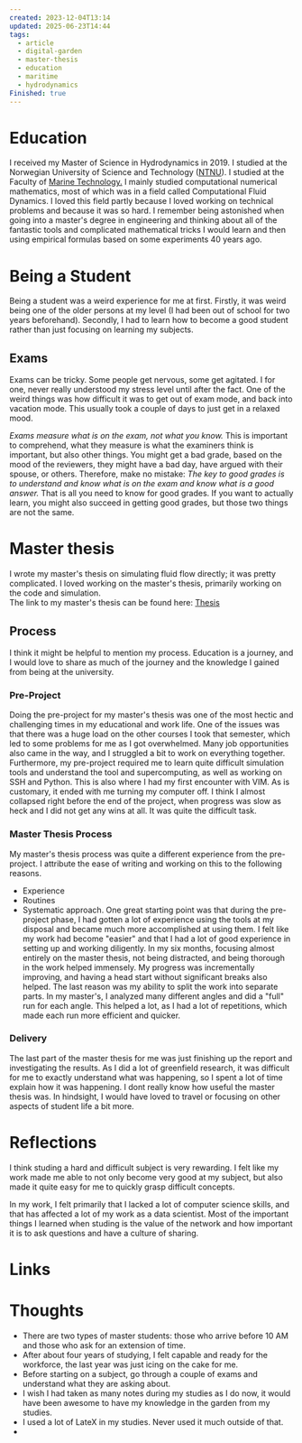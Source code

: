 ```yaml
---
created: 2023-12-04T13:14
updated: 2025-06-23T14:44
tags:
  - article
  - digital-garden
  - master-thesis
  - education
  - maritime
  - hydrodynamics
Finished: true
---
```

# Education

I received my Master of Science in Hydrodynamics in 2019. I studied at the Norwegian University of Science and Technology ([NTNU](https://www.ntnu.edu/)). I studied at the Faculty of [Marine Technology.](https://www.ntnu.edu/studies/msn1)  I mainly studied computational numerical mathematics, most of which was in a field called Computational Fluid Dynamics. I loved this field partly because I loved working on technical problems and because it was so hard. 
I remember being astonished when going into a master's degree in engineering and thinking about all of the fantastic tools and complicated mathematical tricks I would learn and then using empirical formulas based on some experiments 40 years ago. 

# Being a Student
Being a student was a weird experience for me at first. Firstly, it was weird being one of the older persons at my level (I had been out of school for two years beforehand). Secondly, I had to learn how to become a good student rather than just focusing on learning my subjects. 

## Exams
Exams can be tricky. Some people get nervous, some get agitated. I for one, never really understood my stress level until after the fact. 
One of the weird things was how difficult it was to get out of exam mode, and back into vacation mode. This usually took a couple of days to just get in a relaxed mood. 

*Exams measure what is on the exam, not what you know.* This is important to comprehend, what they measure is what the examiners think is important, but also other things. 
You might get a bad grade, based on the mood of the reviewers, they might have a bad day, have argued with their spouse, or others. 
Therefore, make no mistake: *The key to good grades is to understand and know what is on the exam and know what is a good answer.* That is all you need to know for good grades. If you want to actually learn, you might also succeed in getting good grades, but those two things are not the same. 

# Master thesis
I wrote my master's thesis on simulating fluid flow directly; it was pretty complicated. I loved working on the master's thesis, primarily working on the code and simulation.  
The link to my master's thesis can be found here: [Thesis](https://ntnuopen.ntnu.no/ntnu-xmlui/handle/11250/2624005?locale-attribute=en)
## Process
I think it might be helpful to mention my process. Education is a journey, and I would love to share as much of the journey and the knowledge I gained from being at the university. 

### Pre-Project
Doing the pre-project for my master's thesis was one of the most hectic and challenging times in my educational and work life. One of the issues was that there was a huge load on the other courses I took that semester, which led to some problems for me as I got overwhelmed. Many job opportunities also came in the way, and I struggled a bit to work on everything together. Furthermore, my pre-project required me to learn quite difficult simulation tools and understand the tool and supercomputing, as well as working on SSH and Python. This is also where I had my first encounter with VIM. As is customary, it ended with me turning my computer off. 
I think I almost collapsed right before the end of the project, when progress was slow as heck and I did not get any wins at all. It was quite the difficult task. 
### Master Thesis Process
My master's thesis process was quite a different experience from the pre-project. I attribute the ease of writing and working on this to the following reasons. 
- Experience
- Routines
- Systematic approach. 
One great starting point was that during the pre-project phase, I had gotten a lot of experience using the tools at my disposal and became much more accomplished at using them.  I felt like my work had become "easier" and that I had a lot of good experience in setting up and working diligently. 
In my six months, focusing almost entirely on the master thesis, not being distracted, and being thorough in the work helped immensely. My progress was incrementally improving, and having a head start without significant breaks also helped.
The last reason was my ability to split the work into separate parts. In my master's, I analyzed many different angles and did a "full" run for each angle. This helped a lot, as I had a lot of repetitions, which made each run more efficient and quicker. 

### Delivery
The last part of the master thesis for me was just finishing up the report and investigating the results. As I did a lot of greenfield research, it was difficult for me to exactly understand what was happening, so I spent a lot of time explain how it was happening. I dont really know how useful the master thesis was. In hindsight, I would have loved to travel or focusing on other aspects of student life a bit more. 


# Reflections
I think studing a hard and difficult subject is very rewarding. I felt like my work made me able to not only become very good at my subject, but also made it quite easy for me to quickly grasp difficult concepts. 

In my work, I felt primarily that I lacked a lot of computer science skills, and that has affected a lot of my work as a data scientist. 
Most of the important things I learned when studing is the value of the network and how important it is to ask questions and have a culture of sharing. 
# Links


# Thoughts 
- There are two types of master students: those who arrive before 10 AM and those who ask for an extension of time. 
- After about four years of studying, I felt capable and ready for the workforce, the last year was just icing on the cake for me. 
- Before starting on a subject, go through a couple of exams and understand what they are asking about.
- I wish I had taken as many notes during my studies as I do now, it would have been awesome to have my knowledge in the garden from my studies. 
- I used a lot of LateX in my studies. Never used it much outside of that. 
- 



